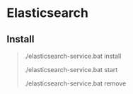 # Elasticsearch

## Install
> ./elasticsearch-service.bat install
>
> ./elasticsearch-service.bat start
>
> ./elasticsearch-service.bat remove